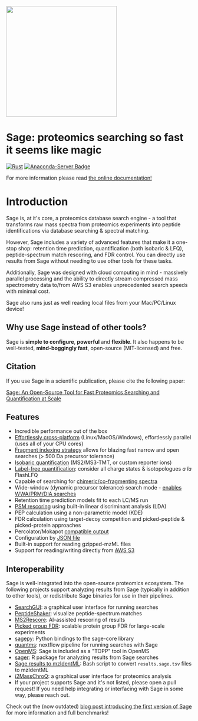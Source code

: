 <img src="figures/logo.png" width="300">

# Sage: proteomics searching so fast it seems like magic

[![Rust](https://github.com/lazear/sage/actions/workflows/rust.yml/badge.svg)](https://github.com/lazear/sage/actions/workflows/rust.yml) [![Anaconda-Server Badge](https://anaconda.org/bioconda/sage-proteomics/badges/version.svg)](https://anaconda.org/bioconda/sage-proteomics)


For more information please read [the online documentation!](https://sage-docs.vercel.app/docs)


# Introduction
 
Sage is, at it's core, a proteomics database search engine - 
    a tool that transforms raw mass spectra from proteomics experiments into peptide identifications 
    via database searching & spectral matching. 

However, Sage includes a variety of advanced features that make it a one-stop shop: retention time prediction, quantification (both isobaric & LFQ), peptide-spectrum match rescoring, and FDR control. You can directly use results from Sage without needing to use other tools for these tasks.

Additionally, Sage was designed with cloud computing in mind - massively parallel processing and the ability to directly stream compressed mass spectrometry data to/from AWS S3 enables unprecedented search speeds with minimal cost. 

 Sage also runs just as well reading local files from your Mac/PC/Linux device!

## Why use Sage instead of other tools?

Sage is **simple to configure**, **powerful** and **flexible**. 
It also happens to be well-tested, **mind-boggingly fast**, open-source (MIT-licensed) and free.

## Citation

If you use Sage in a scientific publication, please cite the following paper:

[Sage: An Open-Source Tool for Fast Proteomics Searching and Quantification at Scale](https://doi.org/10.1021/acs.jproteome.3c00486)


## Features

- Incredible performance out of the box
- [Effortlessly cross-platform](https://sage-docs.vercel.app/docs/started#download-the-latest-binary-release) (Linux/MacOS/Windows), effortlessly parallel (uses all of your CPU cores)
- [Fragment indexing strategy](https://sage-docs.vercel.app/docs/how_it_works) allows for blazing fast narrow and open searches (> 500 Da precursor tolerance)
- [Isobaric quantification](https://sage-docs.vercel.app/docs/how_it_works#tmt-based) (MS2/MS3-TMT, or custom reporter ions)
- [Label-free quantification](https://sage-docs.vercel.app/docs/how_it_works#label-free): consider all charge states & isotopologues *a la* FlashLFQ
- Capable of searching for [chimeric/co-fragmenting spectra](https://sage-docs.vercel.app/docs/configuration/additional)
- Wide-window (dynamic precursor tolerance) search mode - [enables WWA/PRM/DIA searches](https://sage-docs.vercel.app/docs/configuration/tolerance#wide-window-mode)
- Retention time prediction models fit to each LC/MS run
- [PSM rescoring](https://sage-docs.vercel.app/docs/how_it_works#machine-learning-for-psm-rescoring) using built-in linear discriminant analysis (LDA)
- PEP calculation using a non-parametric model (KDE)
- FDR calculation using target-decoy competition and picked-peptide & picked-protein approaches
- Percolator/Mokapot [compatible output](https://sage-docs.vercel.app/docs/configuration#env)
- Configuration by [JSON file](https://sage-docs.vercel.app/docs/configuration#file)
- Built-in support for reading gzipped-mzML files
- Support for reading/writing directly from [AWS S3](https://sage-docs.vercel.app/docs/configuration/aws)

## Interoperability

Sage is well-integrated into the open-source proteomics ecosystem. The following projects support analyzing results from Sage (typically in addition to other tools), or redistribute Sage binaries for use in their pipelines. 

- [SearchGUI](http://compomics.github.io/projects/searchgui): a graphical user interface for running searches
- [PeptideShaker](http://compomics.github.io/projects/peptide-shaker): visualize peptide-spectrum matches
- [MS2Rescore](http://compomics.github.io/projects/ms2rescore): AI-assisted rescoring of results
- [Picked group FDR](https://github.com/kusterlab/picked_group_fdr): scalable protein group FDR for large-scale experiments
- [sagepy](https://github.com/theGreatHerrLebert/sagepy): Python bindings to the sage-core library
- [quantms](https://github.com/bigbio/quantms): nextflow pipeline for running searches with Sage
- [OpenMS](https://github.com/OpenMS/OpenMS): Sage is included as a "TOPP" tool in OpenMS
- [sager](https://github.com/UCLouvain-CBIO/sager): R package for analyzing results from Sage searches
- [Sage results to mzIdentML](https://github.com/magnuspalmblad/shic/blob/main/shims/Peptide_identification_in_TSV_to_Peptide_identification_in_mzIdentML.sh): Bash script to convert `results.sage.tsv` files to mzIdentML
- [i2MassChroQ](http://pappso.inrae.fr/bioinfo/i2masschroq/): a graphical user interface for proteomics analysis
- If your project supports Sage and it's not listed, please open a pull request! If you need help integrating or interfacing with Sage in some way, please reach out.

Check out the (now outdated) [blog post introducing the first version of Sage](https://lazear.github.io/sage/) for more information and full benchmarks!
